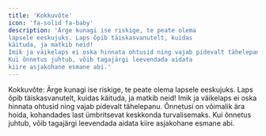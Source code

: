```yaml
---
title: 'Kokkuvõte'
icon: 'fa-solid fa-baby'
description: 'Ärge kunagi ise riskige, te peate olema
lapsele eeskujuks. Laps õpib täiskasvanutelt, kuidas
käituda, ja matkib neid!
Imik ja väikelaps ei oska hinnata ohtusid ning vajab pidevalt tähelepanu. Õnnetusi on võimalik ära hoida, kohandades last ümbritsevat keskkonda turvalisemaks.
Kui õnnetus juhtub, võib tagajärgi leevendada aidata
kiire asjakohane esmane abi.'
---
```


Kokkuvõte: Ärge kunagi ise riskige, te peate olema
lapsele eeskujuks. Laps õpib täiskasvanutelt, kuidas
käituda, ja matkib neid!
Imik ja väikelaps ei oska hinnata ohtusid ning vajab pidevalt tähelepanu. Õnnetusi on võimalik ära hoida, kohandades last ümbritsevat keskkonda turvalisemaks.
Kui õnnetus juhtub, võib tagajärgi leevendada aidata
kiire asjakohane esmane abi.
